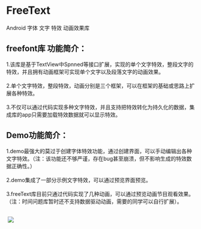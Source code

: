 # FreeText
Android 字体 文字 特效 动画效果库

## freefont库 功能简介：
  1.该库是基于TextView中Spnned等接口扩展，实现的单个文字特效，整段文字的特效，并且拥有动画框架可实现单个文字以及段落文字的动画效果。<br><br>
  2.单个文字特效，整段特效，动画分别是三个框架，可以在框架的基础或思路上扩展各种特效。<br><br>
  3.不仅可以通过代码实现多种文字特效，并且支持把特效转化为持久化的数据，集成库的app只需要加载特效数据就可以显示特效。<br>

## Demo功能简介：
  1.demo最强大的莫过于创建字体特效功能，通过创建界面，可以手动编辑出各种文字特效。（注：该功能还不够严谨，存在bug甚至崩溃，但不影响生成的特效数据正确性。）<br><br>
  2.demo集成了一部分示例文字特效，可以通过预览界面预览。<br><br>
  3.freeText库目前只通过代码实现了几种动画，可以通过预览动画节目观看效果。（注：时间问题库暂时还不支持数据驱动动画，需要的同学可以自行扩展）。<br><br>
  
  ![](https://github.com/lltvcn/FreeText/raw/master/res/res.gif)
